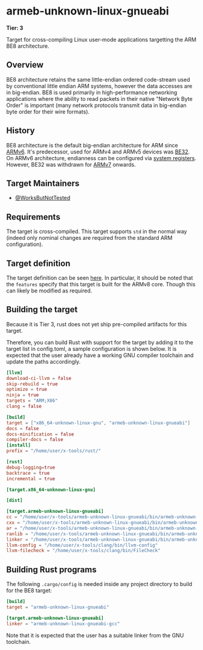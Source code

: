 # armeb-unknown-linux-gnueabi
**Tier: 3**

Target for cross-compiling Linux user-mode applications targetting the ARM BE8 architecture.

## Overview
BE8 architecture retains the same little-endian ordered code-stream used by conventional little endian ARM systems, however the data accesses are in big-endian. BE8 is used primarily in high-performance networking applications where the ability to read packets in their native "Network Byte Order" is important (many network protocols transmit data in big-endian byte order for their wire formats).

## History
BE8 architecture is the default big-endian architecture for ARM since [ARMv6](https://developer.arm.com/documentation/101754/0616/armlink-Reference/armlink-Command-line-Options/--be8?lang=en). It's predecessor, used for ARMv4 and ARMv5 devices was [BE32](https://developer.arm.com/documentation/dui0474/j/linker-command-line-options/--be32). On ARMv6 architecture, endianness can be configured via [system registers](https://developer.arm.com/documentation/ddi0290/g/unaligned-and-mixed-endian-data-access-support/mixed-endian-access-support/interaction-between-the-bus-protocol-and-the-core-endianness). However, BE32 was withdrawn for [ARMv7](https://developer.arm.com/documentation/ddi0406/cb/Appendixes/Deprecated-and-Obsolete-Features/Obsolete-features/Support-for-BE-32-endianness-model) onwards.

## Target Maintainers
* [@WorksButNotTested](https://github.com/WorksButNotTested)

## Requirements
The target is cross-compiled. This target supports `std` in the normal way (indeed only nominal changes are required from the standard ARM configuration).

## Target definition
The target definition can be seen [here](https://github.com/rust-lang/rust/tree/master/compiler/rustc_target/src/spec/armeb_unknown_linux_gnueabi.rs). In particular, it should be noted that the `features` specify that this target is built for the ARMv8 core. Though this can likely be modified as required.

## Building the target
Because it is Tier 3, rust does not yet ship pre-compiled artifacts for this target.

Therefore, you can build Rust with support for the target by adding it to the target list in config.toml, a sample configuration is shown below. It is expected that the user already have a working GNU compiler toolchain and update the paths accordingly.

```toml
[llvm]
download-ci-llvm = false
skip-rebuild = true
optimize = true
ninja = true
targets = "ARM;X86"
clang = false

[build]
target = ["x86_64-unknown-linux-gnu", "armeb-unknown-linux-gnueabi"]
docs = false
docs-minification = false
compiler-docs = false
[install]
prefix = "/home/user/x-tools/rust/"

[rust]
debug-logging=true
backtrace = true
incremental = true

[target.x86_64-unknown-linux-gnu]

[dist]

[target.armeb-unknown-linux-gnueabi]
cc = "/home/user/x-tools/armeb-unknown-linux-gnueabi/bin/armeb-unknown-linux-gnueabi-gcc"
cxx = "/home/user/x-tools/armeb-unknown-linux-gnueabi/bin/armeb-unknown-linux-gnueabi-g++"
ar = "/home/user/x-tools/armeb-unknown-linux-gnueabi/bin/armeb-unknown-linux-gnueabi-ar"
ranlib = "/home/user/x-tools/armeb-unknown-linux-gnueabi/bin/armeb-unknown-linux-gnueabi-ranlib"
linker = "/home/user/x-tools/armeb-unknown-linux-gnueabi/bin/armeb-unknown-linux-gnueabi-gcc"
llvm-config = "/home/user/x-tools/clang/bin/llvm-config"
llvm-filecheck = "/home/user/x-tools/clang/bin/FileCheck"
```

## Building Rust programs

The following `.cargo/config` is needed inside any project directory to build for the BE8 target:

```toml
[build]
target = "armeb-unknown-linux-gnueabi"

[target.armeb-unknown-linux-gnueabi]
linker = "armeb-unknown-linux-gnueabi-gcc"
```

Note that it is expected that the user has a suitable linker from the GNU toolchain.
